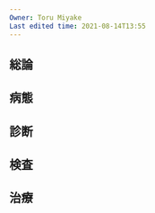 ```yaml
---
Owner: Toru Miyake
Last edited time: 2021-08-14T13:55
---
```

## 総論

  

## 病態

  

## 診断

  

## 検査

  

## 治療